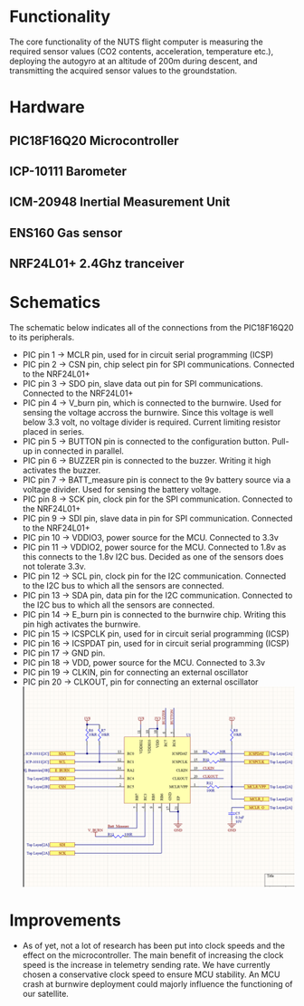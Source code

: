 # Functionality
The core functionality of the NUTS flight computer is measuring the required sensor values (CO2 contents, acceleration, temperature etc.), deploying the autogyro at an altitude of 200m during descent, and transmitting the acquired sensor values to the groundstation.

# Hardware
## PIC18F16Q20 Microcontroller

## ICP-10111 Barometer

## ICM-20948 Inertial Measurement Unit

## ENS160 Gas sensor

## NRF24L01+ 2.4Ghz tranceiver

# Schematics
The schematic below indicates all of the connections from the PIC18F16Q20 to its peripherals. 
 - PIC pin 1 → MCLR pin, used for in circuit serial programming (ICSP)
 - PIC pin 2 → CSN pin, chip select pin for SPI communications. Connected to the NRF24L01+ 
 - PIC pin 3 → SDO pin, slave data out pin for SPI communications. Connected to the NRF24L01+
 - PIC pin 4 → V_burn pin, which is connected to the burnwire. Used for sensing the voltage accross the burnwire. Since this voltage is well below 3.3 volt, no voltage divider is required. Current limiting resistor placed in series.
 - PIC pin 5 → BUTTON pin is connected to the configuration button. Pull-up in connected in parallel.
 - PIC pin 6 → BUZZER pin is connected to the buzzer. Writing it high activates the buzzer.
 - PIC pin 7 → BATT_measure pin is connect to the 9v battery source via a voltage divider. Used for sensing the battery voltage.
 - PIC pin 8 → SCK pin, clock pin for the SPI communication. Connected to the NRF24L01+
 - PIC pin 9 → SDI pin, slave data in pin for SPI communication. Connected to the NRF24L01+
 - PIC pin 10 → VDDIO3, power source for the MCU. Connected to 3.3v
 - PIC pin 11 → VDDIO2, power source for the MCU. Connected to 1.8v as this connects to the 1.8v I2C bus. Decided as one of the sensors does not tolerate 3.3v.
 - PIC pin 12 → SCL pin, clock pin for the I2C communication. Connected to the I2C bus to which all the sensors are connected.
 - PIC pin 13 → SDA pin, data pin for the I2C communication. Connected to the I2C bus to which all the sensors are connected.
 - PIC pin 14 → E_burn pin is connected to the burnwire chip. Writing this pin high activates the burnwire.
 - PIC pin 15 → ICSPCLK pin, used for in circuit serial programming (ICSP)
 - PIC pin 16 → ICSPDAT pin, used for in circuit serial programming (ICSP)
 - PIC pin 17 → GND pin.
 - PIC pin 18 → VDD, power source for the MCU. Connected to 3.3v
 - PIC pin 19 → CLKIN, pin for connecting an external oscillator
 - PIC pin 20 → CLKOUT, pin for connecting an external oscillator
![alt](./schematics/MCU.png)

# Improvements
 - As of yet, not a lot of research has been put into clock speeds and the effect on the microcontroller. The main benefit of increasing the clock speed is the increase in telemetry sending rate. We have currently chosen a conservative clock speed to ensure MCU stability. An MCU crash at burnwire deployment could majorly influence the functioning of our satellite.